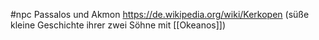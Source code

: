 #npc 
Passalos und Akmon
https://de.wikipedia.org/wiki/Kerkopen (süße kleine Geschichte ihrer zwei Söhne mit [[Okeanos]])
